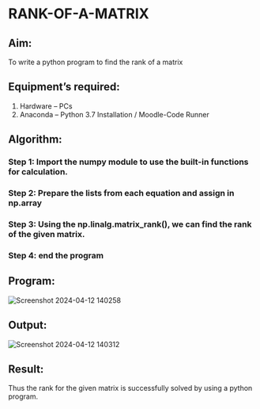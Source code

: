 # RANK-OF-A-MATRIX
## Aim:
To write a python program to find the rank of a matrix
## Equipment’s required:
1. 	Hardware – PCs
2. 	Anaconda – Python 3.7 Installation / Moodle-Code Runner
## Algorithm:
### Step 1: Import the numpy module to use the built-in functions for calculation.
### Step 2: Prepare the lists from each equation and assign in np.array
### Step 3: Using the np.linalg.matrix_rank(), we can find the rank of the given matrix.
### Step 4: end the program
## Program:
![Screenshot 2024-04-12 140258](https://github.com/Dhanushmukesh/RANK-OF-A-MATRIX/assets/155508176/0d71a3d0-cffe-43a9-98b5-a983b2e74b4a)

## Output:
![Screenshot 2024-04-12 140312](https://github.com/Dhanushmukesh/RANK-OF-A-MATRIX/assets/155508176/4589c42c-78af-4ca7-aab3-90a1764203df)

## Result:
Thus the rank for the given matrix is successfully solved by  using a python program.

